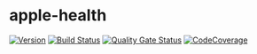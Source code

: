 # apple-health

[![Version](https://img.shields.io/pypi/v/apple-health?logo=pypi)](https://pypi.org/project/apple-health)
[![Build Status](https://img.shields.io/travis/federicocalendino/apple-health/master?logo=travis)](https://travis-ci.com/federicocalendino/apple-health)
[![Quality Gate Status](https://img.shields.io/sonar/alert_status/federicocalendino_apple-health?logo=sonarcloud&server=https://sonarcloud.io)](https://sonarcloud.io/dashboard?id=federicocalendino_apple-health)
[![CodeCoverage](https://img.shields.io/codecov/c/gh/federicocalendino/apple-health?logo=codecov)](https://codecov.io/gh/federicocalendino/apple-health)

